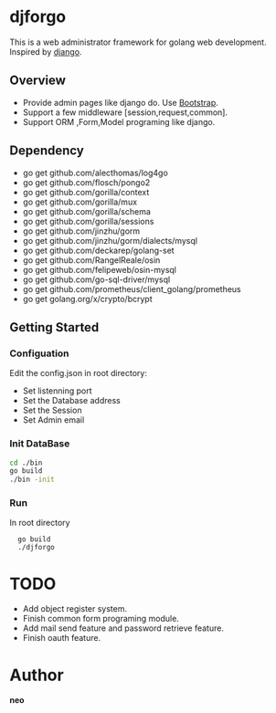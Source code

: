 # djforgo
This is a web administrator framework for golang web development. 
Inspired by [django](https://github.com/django/django). 

## Overview

* Provide admin pages like django do. Use [Bootstrap](http://v3.bootcss.com/).
* Support a few middleware [session,request,common].
* Support ORM ,Form,Model programing like django.

## Dependency
* go get github.com/alecthomas/log4go
* go get github.com/flosch/pongo2
* go get github.com/gorilla/context
* go get github.com/gorilla/mux
* go get github.com/gorilla/schema
* go get github.com/gorilla/sessions
* go get github.com/jinzhu/gorm
* go get github.com/jinzhu/gorm/dialects/mysql
* go get github.com/deckarep/golang-set
* go get github.com/RangelReale/osin
* go get github.com/felipeweb/osin-mysql
* go get github.com/go-sql-driver/mysql
* go get github.com/prometheus/client_golang/prometheus
* go get golang.org/x/crypto/bcrypt

## Getting Started
### Configuation
  Edit the config.json in root directory:
  * Set listenning port
  * Set the Database address
  * Set the Session 
  * Set Admin email
### Init DataBase
```bash
cd ./bin
go build
./bin -init
```
### Run
In root directory
```shell
  go build
  ./djforgo
```

# TODO
* Add object register system.
* Finish common form programing module.
* Add mail send feature and password retrieve feature.
* Finish oauth feature.

# Author
**neo**


